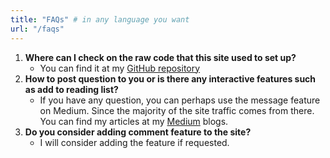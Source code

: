 ```yaml
---
title: "FAQs" # in any language you want
url: "/faqs"
---
```


1. **Where can I check on the raw code that this site used to set up?**
    - You can find it at my [GitHub repository](https://github.com/keanteng)
2. **How to post question to you or is there any interactive features such as add to reading list?**
    - If you have any question, you can perhaps use the message feature on Medium. Since the majority of the site traffic comes from there. You can find my articles at my [Medium](https://khorkeanteng.medium.com/) blogs.  
3. **Do you consider adding comment feature to the site?**
    - I will consider adding the feature if requested.